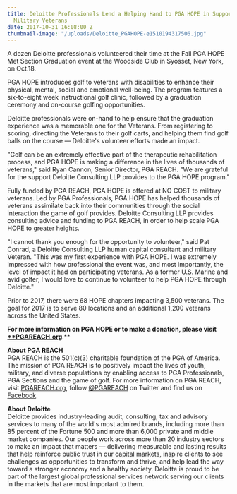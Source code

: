 ```yaml
---
title: Deloitte Professionals Lend a Helping Hand to PGA HOPE in Support of Our Nation's
  Military Veterans
date: 2017-10-31 16:08:00 Z
thumbnail-image: "/uploads/Deloitte_PGAHOPE-e1510194317506.jpg"
---
```


A dozen Deloitte professionals volunteered their time at the Fall PGA HOPE Met Section Graduation event at the Woodside Club in Syosset, New York, on Oct.18.

PGA HOPE introduces golf to veterans with disabilities to enhance their physical, mental, social and emotional well-being. The program features a six-to-eight week instructional golf clinic, followed by a graduation ceremony and on-course golfing opportunities.

Deloitte professionals were on-hand to help ensure that the graduation experience was a memorable one for the Veterans. From registering to scoring, directing the Veterans to their golf carts, and helping them find golf balls on the course — Deloitte's volunteer efforts made an impact.

"Golf can be an extremely effective part of the therapeutic rehabilitation process, and PGA HOPE is making a difference in the lives of thousands of veterans," said Ryan Cannon, Senior Director, PGA REACH. "We are grateful for the support Deloitte Consulting LLP provides to the PGA HOPE program."

Fully funded by PGA REACH, PGA HOPE is offered at NO COST to military veterans. Led by PGA Professionals, PGA HOPE has helped thousands of veterans assimilate back into their communities through the social interaction the game of golf provides. Deloitte Consulting LLP provides consulting advice and funding to PGA REACH, in order to help scale PGA HOPE to greater heights. 

"I cannot thank you enough for the opportunity to volunteer," said Pat Conrad, a Deloitte Consulting LLP human capital consultant and military Veteran. "This was my first experience with PGA HOPE. I was extremely impressed with how professional the event was, and most importantly, the level of impact it had on participating veterans. As a former U.S. Marine and avid golfer, I would love to continue to volunteer to help PGA HOPE through Deloitte." 

Prior to 2017, there were 68 HOPE chapters impacting 3,500 veterans. The goal for 2017 is to serve 80 locations and an additional 1,200 veterans across the United States.

**For more information on PGA HOPE or to make a donation, please visit [****PGAREACH.org**][1]**.**

**About PGA REACH**  
PGA REACH is the 501(c)(3) charitable foundation of the PGA of America. The mission of PGA REACH is to positively impact the lives of youth, military, and diverse populations by enabling access to PGA Professionals, PGA Sections and the game of golf. For more information on PGA REACH, visit [PGAREACH.org][1], follow [@PGAREACH][2] on Twitter and find us on [Facebook][3].

**About Deloitte**  
Deloitte provides industry-leading audit, consulting, tax and advisory services to many of the world's most admired brands, including more than 85 percent of the Fortune 500 and more than 6,000 private and middle market companies. Our people work across more than 20 industry sectors to make an impact that matters — delivering measurable and lasting results that help reinforce public trust in our capital markets, inspire clients to see challenges as opportunities  to transform and thrive, and help lead the way toward a stronger economy and a healthy society. Deloitte is proud to be part of the largest global professional services network serving our clients in the markets that are most important to them. 

[1]: http://a28515.actonservice.com/acton/ct/28515/s-0069-1707/Bct/q-0022/l-dyn-contact-0002:7067/ct1_1/1?sid=TV2%3AoFedy5Fyz
[2]: http://a28515.actonservice.com/acton/ct/28515/s-0069-1707/Bct/q-0022/l-dyn-contact-0002:7067/ct4_0/1?sid=TV2%3AoFedy5Fyz
[3]: http://a28515.actonservice.com/acton/ct/28515/s-0069-1707/Bct/q-0022/l-dyn-contact-0002:7067/ct5_0/1?sid=TV2%3AoFedy5Fyz
